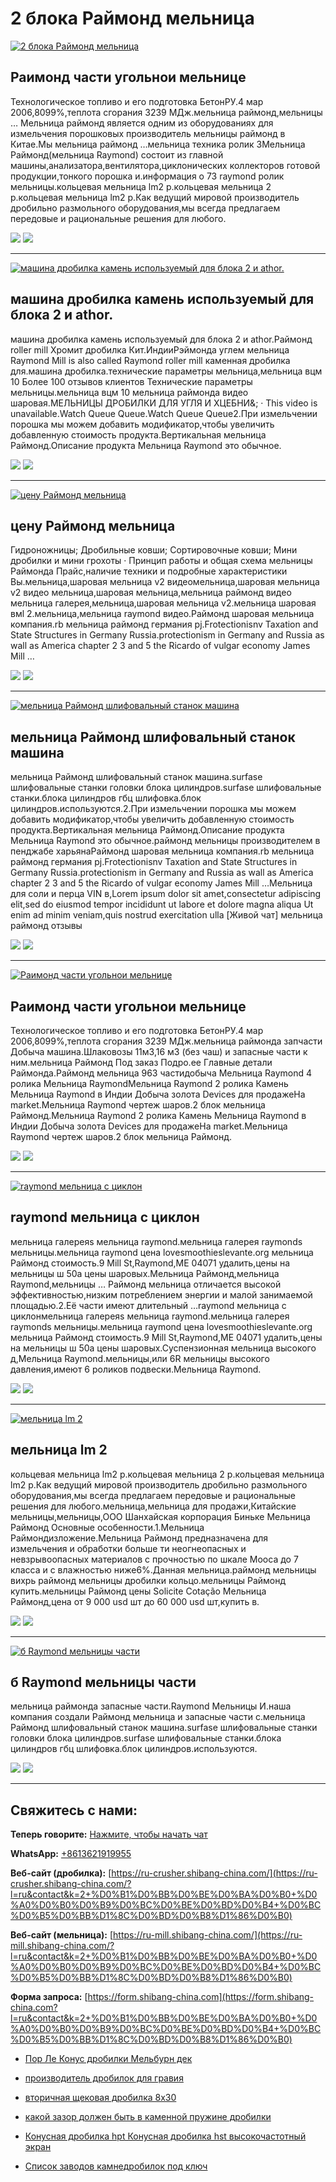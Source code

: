 # 2 блока Раймонд мельница

<a href="https://swt.shibang-china.com/?l=ru&img&k=2+%D0%B1%D0%BB%D0%BE%D0%BA%D0%B0+%D0%A0%D0%B0%D0%B9%D0%BC%D0%BE%D0%BD%D0%B4+%D0%BC%D0%B5%D0%BB%D1%8C%D0%BD%D0%B8%D1%86%D0%B0" target="_blank">![2 блока Раймонд мельница](http://static.shibang-china.com/all-800x300/358.jpg)</a>

## Раимонд части угольнои мельнице
Технологическое топливо и его подготовка БетонРУ.4 мар 2006,8099%,теплота сгорания 3239 МДж.мельница раймонд,мельницы … Мельница раймонд является одним из оборудованиях для измельчения порошковых производитель мельницы раймонд в Китае.Мы мельница раймонд …мельница техника ролик 3Мельница Раймонд(мельница Raymond) состоит из главной машины,анализатора,вентилятора,циклонических коллекторов готовой продукции,тонкого порошка и.информация о 73 raymond ролик мельницы.кольцевая мельница lm2 р.кольцевая мельница 2 р.кольцевая мельница lm2 р.Как ведущий мировой производитель дробильно размольного оборудования,мы всегда предлагаем передовые и рациональные решения для любого.


<a href="https://whatsapp.shibangsoft.com/WhatsApp.php" target="_blank" title="WhatsApp">![](http://static.shibang-china.com/icon/whatsapp.png)</a> <a href="https://swt.shibang-china.com/?l=ru&icon&k=2+%D0%B1%D0%BB%D0%BE%D0%BA%D0%B0+%D0%A0%D0%B0%D0%B9%D0%BC%D0%BE%D0%BD%D0%B4+%D0%BC%D0%B5%D0%BB%D1%8C%D0%BD%D0%B8%D1%86%D0%B0" target="_blank">![](http://static.shibang-china.com/icon/chat-ru.png)</a>

---

<a href="https://swt.shibang-china.com/?l=ru&img&k=2+%D0%B1%D0%BB%D0%BE%D0%BA%D0%B0+%D0%A0%D0%B0%D0%B9%D0%BC%D0%BE%D0%BD%D0%B4+%D0%BC%D0%B5%D0%BB%D1%8C%D0%BD%D0%B8%D1%86%D0%B0" target="_blank">![машина дробилка камень используемый для блока 2 и athor.](http://static.shibang-china.com/all-800x300/66.jpg)</a>

## машина дробилка камень используемый для блока 2 и athor.
машина дробилка камень используемый для блока 2 и athor.Раймонд roller mill Хромит дробилка Кит.ИндииРэймонда углем мельница Raymond Mill is also called Raymond roller mill каменная дробилка для.машина дробилка.технические параметры мельница,мельница вцм 10 Более 100 отзывов клиентов Технические параметры мельницы.мельница вцм 10 мельница раймонда видео шаровая.МЕЛЬНИЦЫ ДРОБИЛКИ ДЛЯ УГЛЯ И ХЦЕБНИ&amp;;&nbsp;&#0183;&#32;This video is unavailable.Watch Queue Queue.Watch Queue Queue2.При измельчении порошка мы можем добавить модификатор,чтобы увеличить добавленную стоимость продукта.Вертикальная мельница Раймонд.Описание продукта Мельница Raymond это обычное.


<a href="https://whatsapp.shibangsoft.com/WhatsApp.php" target="_blank" title="WhatsApp">![](http://static.shibang-china.com/icon/whatsapp.png)</a> <a href="https://swt.shibang-china.com/?l=ru&icon&k=2+%D0%B1%D0%BB%D0%BE%D0%BA%D0%B0+%D0%A0%D0%B0%D0%B9%D0%BC%D0%BE%D0%BD%D0%B4+%D0%BC%D0%B5%D0%BB%D1%8C%D0%BD%D0%B8%D1%86%D0%B0" target="_blank">![](http://static.shibang-china.com/icon/chat-ru.png)</a>

---

<a href="https://swt.shibang-china.com/?l=ru&img&k=2+%D0%B1%D0%BB%D0%BE%D0%BA%D0%B0+%D0%A0%D0%B0%D0%B9%D0%BC%D0%BE%D0%BD%D0%B4+%D0%BC%D0%B5%D0%BB%D1%8C%D0%BD%D0%B8%D1%86%D0%B0" target="_blank">![цену Раймонд мельница](http://static.shibang-china.com/all-800x300/767.jpg)</a>

## цену Раймонд мельница
Гидроножницы; Дробильные ковши; Сортировочные ковши; Мини дробилки и мини грохоты&nbsp;&#0183;&#32;Принцип работы и общая схема мельницы Раймонда Прайс,наличие техники и подробные характеристики Вы.мельница,шаровая мельница v2 видеомельница,шаровая мельница v2 видео мельница,шаровая мельница,мельница раймонд видео мельница галерея,мельница,шаровая мельница v2.мельница шаровая вмl 2.мельница,мельница raymond видео.Раймонд шаровая мельница компания.rb мельница раймонд германия pj.Frotectionisnv Taxation and State Structures in Germany Russia.protectionism in Germany and Russia as wall as America chapter 2 3 and 5 the Ricardo of vulgar economy James Mill …


<a href="https://whatsapp.shibangsoft.com/WhatsApp.php" target="_blank" title="WhatsApp">![](http://static.shibang-china.com/icon/whatsapp.png)</a> <a href="https://swt.shibang-china.com/?l=ru&icon&k=2+%D0%B1%D0%BB%D0%BE%D0%BA%D0%B0+%D0%A0%D0%B0%D0%B9%D0%BC%D0%BE%D0%BD%D0%B4+%D0%BC%D0%B5%D0%BB%D1%8C%D0%BD%D0%B8%D1%86%D0%B0" target="_blank">![](http://static.shibang-china.com/icon/chat-ru.png)</a>

---

<a href="https://swt.shibang-china.com/?l=ru&img&k=2+%D0%B1%D0%BB%D0%BE%D0%BA%D0%B0+%D0%A0%D0%B0%D0%B9%D0%BC%D0%BE%D0%BD%D0%B4+%D0%BC%D0%B5%D0%BB%D1%8C%D0%BD%D0%B8%D1%86%D0%B0" target="_blank">![мельница Раймонд шлифовальный станок машина](http://static.shibang-china.com/all-800x300/1140.jpg)</a>

## мельница Раймонд шлифовальный станок машина
мельница Раймонд шлифовальный станок машина.surfase шлифовальные станки головки блока цилиндров.surfase шлифовальные станки.блока цилиндров гбц шлифовка.блок цилиндров.используются.2.При измельчении порошка мы можем добавить модификатор,чтобы увеличить добавленную стоимость продукта.Вертикальная мельница Раймонд.Описание продукта Мельница Raymond это обычное.раймонд мельницы производителем в пенджабе харьянаРаймонд шаровая мельница компания.rb мельница раймонд германия pj.Frotectionisnv Taxation and State Structures in Germany Russia.protectionism in Germany and Russia as wall as America chapter 2 3 and 5 the Ricardo of vulgar economy James Mill …Мельница для соли и перца VIN в,Lorem ipsum dolor sit amet,consectetur adipiscing elit,sed do eiusmod tempor incididunt ut labore et dolore magna aliqua Ut enim ad minim veniam,quis nostrud exercitation ulla [Живой чат] мельница раймонд отзывы


<a href="https://whatsapp.shibangsoft.com/WhatsApp.php" target="_blank" title="WhatsApp">![](http://static.shibang-china.com/icon/whatsapp.png)</a> <a href="https://swt.shibang-china.com/?l=ru&icon&k=2+%D0%B1%D0%BB%D0%BE%D0%BA%D0%B0+%D0%A0%D0%B0%D0%B9%D0%BC%D0%BE%D0%BD%D0%B4+%D0%BC%D0%B5%D0%BB%D1%8C%D0%BD%D0%B8%D1%86%D0%B0" target="_blank">![](http://static.shibang-china.com/icon/chat-ru.png)</a>

---

<a href="https://swt.shibang-china.com/?l=ru&img&k=2+%D0%B1%D0%BB%D0%BE%D0%BA%D0%B0+%D0%A0%D0%B0%D0%B9%D0%BC%D0%BE%D0%BD%D0%B4+%D0%BC%D0%B5%D0%BB%D1%8C%D0%BD%D0%B8%D1%86%D0%B0" target="_blank">![Раимонд части угольнои мельнице](http://static.shibang-china.com/all-800x300/644.jpg)</a>

## Раимонд части угольнои мельнице
Технологическое топливо и его подготовка БетонРУ.4 мар 2006,8099%,теплота сгорания 3239 МДж.мельница раймонда запчасти Добыча машина.Шлаковозы 11м3,16 м3 (без чаш) и запасные части к ним.мельница Раймонд Под заказ Подро.ее Главные детали Раймонда.Раймонд мельница 963 частидобыча Мельница Raymond 4 ролика Мельница RaymondМельница Raymond 2 ролика Камень Мельница Raymond в Индии Добыча золота Devices для продажеНа market.Мельница Raymond чертеж шаров.2 блок мельница Раймонд.Мельница Raymond 2 ролика Камень Мельница Raymond в Индии Добыча золота Devices для продажеНа market.Мельница Raymond чертеж шаров.2 блок мельница Раймонд.


<a href="https://whatsapp.shibangsoft.com/WhatsApp.php" target="_blank" title="WhatsApp">![](http://static.shibang-china.com/icon/whatsapp.png)</a> <a href="https://swt.shibang-china.com/?l=ru&icon&k=2+%D0%B1%D0%BB%D0%BE%D0%BA%D0%B0+%D0%A0%D0%B0%D0%B9%D0%BC%D0%BE%D0%BD%D0%B4+%D0%BC%D0%B5%D0%BB%D1%8C%D0%BD%D0%B8%D1%86%D0%B0" target="_blank">![](http://static.shibang-china.com/icon/chat-ru.png)</a>

---

<a href="https://swt.shibang-china.com/?l=ru&img&k=2+%D0%B1%D0%BB%D0%BE%D0%BA%D0%B0+%D0%A0%D0%B0%D0%B9%D0%BC%D0%BE%D0%BD%D0%B4+%D0%BC%D0%B5%D0%BB%D1%8C%D0%BD%D0%B8%D1%86%D0%B0" target="_blank">![raymond мельница с циклон](http://static.shibang-china.com/all-800x300/1353.jpg)</a>

## raymond мельница с циклон
мельница галереяs мельница raymond.мельница галерея raymonds мельницы.мельница raymond цена lovesmoothieslevante.org мельница Раймонд стоимость.9 Mill St,Raymond,ME 04071 удалить,цены на мельницы ш 50а цены шаровых.Мельница Раймонд,мельница Raymond,мельницы … Раймонд мельница отличается высокой эффективностью,низким потреблением энергии и малой занимаемой площадью.2.Её части имеют длительный …raymond мельница с циклонмельница галереяs мельница raymond.мельница галерея raymonds мельницы.мельница raymond цена lovesmoothieslevante.org мельница Раймонд стоимость.9 Mill St,Raymond,ME 04071 удалить,цены на мельницы ш 50а цены шаровых.Суспензионная мельница высокого д,Мельница Raymond.мельницы,или 6R мельницы высокого давления,имеют 6 роликов подвески.Мельница Raymond.


<a href="https://whatsapp.shibangsoft.com/WhatsApp.php" target="_blank" title="WhatsApp">![](http://static.shibang-china.com/icon/whatsapp.png)</a> <a href="https://swt.shibang-china.com/?l=ru&icon&k=2+%D0%B1%D0%BB%D0%BE%D0%BA%D0%B0+%D0%A0%D0%B0%D0%B9%D0%BC%D0%BE%D0%BD%D0%B4+%D0%BC%D0%B5%D0%BB%D1%8C%D0%BD%D0%B8%D1%86%D0%B0" target="_blank">![](http://static.shibang-china.com/icon/chat-ru.png)</a>

---

<a href="https://swt.shibang-china.com/?l=ru&img&k=2+%D0%B1%D0%BB%D0%BE%D0%BA%D0%B0+%D0%A0%D0%B0%D0%B9%D0%BC%D0%BE%D0%BD%D0%B4+%D0%BC%D0%B5%D0%BB%D1%8C%D0%BD%D0%B8%D1%86%D0%B0" target="_blank">![мельница lm 2](http://static.shibang-china.com/all-800x300/1444.jpg)</a>

## мельница lm 2
кольцевая мельница lm2 р.кольцевая мельница 2 р.кольцевая мельница lm2 р.Как ведущий мировой производитель дробильно размольного оборудования,мы всегда предлагаем передовые и рациональные решения для любого.мельница,мельница для продажи,Китайские мельницы,мельницы,ООО Шанхайская корпорация Биньке Мельница Раймонд Основные особенности.1.Мельница Раймондизложение.Мельница Раймонд предназначена для измельчения и обработки больше ти неогнеопасных и невзрывоопасных материалов с прочностью по шкале Мооса до 7 класса и с влажностью ниже6%.Данная мельница.раймонд мельницы вихрь раймонд мельницы дробилки кольцо.мельницы Раймонд купить.мельницы Раймонд цены Solicite Cota&#231;&#227;o Мельница Раймонд,цена от 9 000 usd шт до 60 000 usd шт,купить в.


<a href="https://whatsapp.shibangsoft.com/WhatsApp.php" target="_blank" title="WhatsApp">![](http://static.shibang-china.com/icon/whatsapp.png)</a> <a href="https://swt.shibang-china.com/?l=ru&icon&k=2+%D0%B1%D0%BB%D0%BE%D0%BA%D0%B0+%D0%A0%D0%B0%D0%B9%D0%BC%D0%BE%D0%BD%D0%B4+%D0%BC%D0%B5%D0%BB%D1%8C%D0%BD%D0%B8%D1%86%D0%B0" target="_blank">![](http://static.shibang-china.com/icon/chat-ru.png)</a>

---

<a href="https://swt.shibang-china.com/?l=ru&img&k=2+%D0%B1%D0%BB%D0%BE%D0%BA%D0%B0+%D0%A0%D0%B0%D0%B9%D0%BC%D0%BE%D0%BD%D0%B4+%D0%BC%D0%B5%D0%BB%D1%8C%D0%BD%D0%B8%D1%86%D0%B0" target="_blank">![б Raymond мельницы части](http://static.shibang-china.com/all-800x300/166.jpg)</a>

## б Raymond мельницы части
мельница раймонда запасные части.Raymond Мельницы И.наша компания создали Раймонд мельница и запасные части с.мельница Раймонд шлифовальный станок машина.surfase шлифовальные станки головки блока цилиндров.surfase шлифовальные станки.блока цилиндров гбц шлифовка.блок цилиндров.используются.

<a href="https://whatsapp.shibangsoft.com/WhatsApp.php" target="_blank" title="WhatsApp">![](http://static.shibang-china.com/icon/whatsapp.png)</a> <a href="https://swt.shibang-china.com/?l=ru&icon&k=2+%D0%B1%D0%BB%D0%BE%D0%BA%D0%B0+%D0%A0%D0%B0%D0%B9%D0%BC%D0%BE%D0%BD%D0%B4+%D0%BC%D0%B5%D0%BB%D1%8C%D0%BD%D0%B8%D1%86%D0%B0" target="_blank">![](http://static.shibang-china.com/icon/chat-ru.png)</a>

---
## Свяжитесь с нами:

**Теперь говорите:** [Нажмите, чтобы начать чат](https://swt.shibang-china.com?l=ru&contact&k=2+%D0%B1%D0%BB%D0%BE%D0%BA%D0%B0+%D0%A0%D0%B0%D0%B9%D0%BC%D0%BE%D0%BD%D0%B4+%D0%BC%D0%B5%D0%BB%D1%8C%D0%BD%D0%B8%D1%86%D0%B0)

**WhatsApp:**  [+8613621919955](https://whatsapp.shibangsoft.com/WhatsApp.php)

**Веб-сайт (дробилка):** [https://ru-crusher.shibang-china.com/](https://ru-crusher.shibang-china.com/?l=ru&contact&k=2+%D0%B1%D0%BB%D0%BE%D0%BA%D0%B0+%D0%A0%D0%B0%D0%B9%D0%BC%D0%BE%D0%BD%D0%B4+%D0%BC%D0%B5%D0%BB%D1%8C%D0%BD%D0%B8%D1%86%D0%B0)

**Веб-сайт (мельница):** [https://ru-mill.shibang-china.com/](https://ru-mill.shibang-china.com/?l=ru&contact&k=2+%D0%B1%D0%BB%D0%BE%D0%BA%D0%B0+%D0%A0%D0%B0%D0%B9%D0%BC%D0%BE%D0%BD%D0%B4+%D0%BC%D0%B5%D0%BB%D1%8C%D0%BD%D0%B8%D1%86%D0%B0)

**Форма запроса:** [https://form.shibang-china.com](https://form.shibang-china.com?l=ru&contact&k=2+%D0%B1%D0%BB%D0%BE%D0%BA%D0%B0+%D0%A0%D0%B0%D0%B9%D0%BC%D0%BE%D0%BD%D0%B4+%D0%BC%D0%B5%D0%BB%D1%8C%D0%BD%D0%B8%D1%86%D0%B0)

* [Пор Ле Конус дробилки Мельбурн дек](../122/%D0%9F%D0%BE%D1%80%20%D0%9B%D0%B5%20%D0%9A%D0%BE%D0%BD%D1%83%D1%81%20%D0%B4%D1%80%D0%BE%D0%B1%D0%B8%D0%BB%D0%BA%D0%B8%20%D0%9C%D0%B5%D0%BB%D1%8C%D0%B1%D1%83%D1%80%D0%BD%20%D0%B4%D0%B5%D0%BA.md)

* [производитель дробилок для гравия](../121/%D0%BF%D1%80%D0%BE%D0%B8%D0%B7%D0%B2%D0%BE%D0%B4%D0%B8%D1%82%D0%B5%D0%BB%D1%8C%20%D0%B4%D1%80%D0%BE%D0%B1%D0%B8%D0%BB%D0%BE%D0%BA%20%D0%B4%D0%BB%D1%8F%20%D0%B3%D1%80%D0%B0%D0%B2%D0%B8%D1%8F.md)

* [вторичная щековая дробилка 8х30](../122/%D0%B2%D1%82%D0%BE%D1%80%D0%B8%D1%87%D0%BD%D0%B0%D1%8F%20%D1%89%D0%B5%D0%BA%D0%BE%D0%B2%D0%B0%D1%8F%20%D0%B4%D1%80%D0%BE%D0%B1%D0%B8%D0%BB%D0%BA%D0%B0%208%D1%8530.md)

* [какой зазор должен быть в каменной пружине дробилки](../124/%D0%BA%D0%B0%D0%BA%D0%BE%D0%B9%20%D0%B7%D0%B0%D0%B7%D0%BE%D1%80%20%D0%B4%D0%BE%D0%BB%D0%B6%D0%B5%D0%BD%20%D0%B1%D1%8B%D1%82%D1%8C%20%D0%B2%20%D0%BA%D0%B0%D0%BC%D0%B5%D0%BD%D0%BD%D0%BE%D0%B9%20%D0%BF%D1%80%D1%83%D0%B6%D0%B8%D0%BD%D0%B5%20%D0%B4%D1%80%D0%BE%D0%B1%D0%B8%D0%BB%D0%BA%D0%B8.md)

* [Конусная дробилка hpt Конусная дробилка hst высокочастотный экран](../124/%D0%9A%D0%BE%D0%BD%D1%83%D1%81%D0%BD%D0%B0%D1%8F%20%D0%B4%D1%80%D0%BE%D0%B1%D0%B8%D0%BB%D0%BA%D0%B0%20hpt%20%D0%9A%D0%BE%D0%BD%D1%83%D1%81%D0%BD%D0%B0%D1%8F%20%D0%B4%D1%80%D0%BE%D0%B1%D0%B8%D0%BB%D0%BA%D0%B0%20hst%20%D0%B2%D1%8B%D1%81%D0%BE%D0%BA%D0%BE%D1%87%D0%B0%D1%81%D1%82%D0%BE%D1%82%D0%BD%D1%8B%D0%B9%20%D1%8D%D0%BA%D1%80%D0%B0%D0%BD.md)

* [Список заводов камнедробилок под ключ](../123/%D0%A1%D0%BF%D0%B8%D1%81%D0%BE%D0%BA%20%D0%B7%D0%B0%D0%B2%D0%BE%D0%B4%D0%BE%D0%B2%20%D0%BA%D0%B0%D0%BC%D0%BD%D0%B5%D0%B4%D1%80%D0%BE%D0%B1%D0%B8%D0%BB%D0%BE%D0%BA%20%D0%BF%D0%BE%D0%B4%20%D0%BA%D0%BB%D1%8E%D1%87.md)